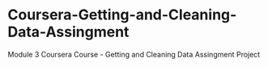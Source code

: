 # Coursera-Getting-and-Cleaning-Data-Assingment
Module 3 Coursera Course - Getting and Cleaning Data Assingment Project
